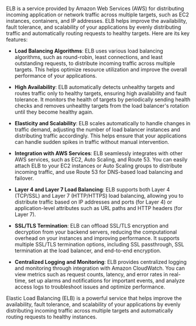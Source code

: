 ELB is a service provided by Amazon Web Services (AWS) for distributing incoming application or network traffic across multiple targets, such as EC2 instances, containers, and IP addresses. ELB helps improve the availability, fault tolerance, and scalability of your applications by evenly distributing traffic and automatically routing requests to healthy targets. Here are its key features:

- **Load Balancing Algorithms**: ELB uses various load balancing algorithms, such as round-robin, least connections, and least outstanding requests, to distribute incoming traffic across multiple targets. This helps optimize resource utilization and improve the overall performance of your applications.

- **High Availability**: ELB automatically detects unhealthy targets and routes traffic only to healthy targets, ensuring high availability and fault tolerance. It monitors the health of targets by periodically sending health checks and removes unhealthy targets from the load balancer's rotation until they become healthy again.

- **Elasticity and Scalability**: ELB scales automatically to handle changes in traffic demand, adjusting the number of load balancer instances and distributing traffic accordingly. This helps ensure that your applications can handle sudden spikes in traffic without manual intervention.

- **Integration with AWS Services**: ELB seamlessly integrates with other AWS services, such as EC2, Auto Scaling, and Route 53. You can easily attach ELB to your EC2 instances or Auto Scaling groups to distribute incoming traffic, and use Route 53 for DNS-based load balancing and failover.

- **Layer 4 and Layer 7 Load Balancing**: ELB supports both Layer 4 (TCP/SSL) and Layer 7 (HTTP/HTTPS) load balancing, allowing you to distribute traffic based on IP addresses and ports (for Layer 4) or application-level attributes such as URL paths and HTTP headers (for Layer 7).

- **SSL/TLS Termination**: ELB can offload SSL/TLS encryption and decryption from your backend servers, reducing the computational overhead on your instances and improving performance. It supports multiple SSL/TLS termination options, including SSL passthrough, SSL termination at the load balancer, and end-to-end encryption.

- **Centralized Logging and Monitoring**: ELB provides centralized logging and monitoring through integration with Amazon CloudWatch. You can view metrics such as request counts, latency, and error rates in real-time, set up alarms and notifications for important events, and analyze access logs to troubleshoot issues and optimize performance.

Elastic Load Balancing (ELB) is a powerful service that helps improve the availability, fault tolerance, and scalability of your applications by evenly distributing incoming traffic across multiple targets and automatically routing requests to healthy instances.